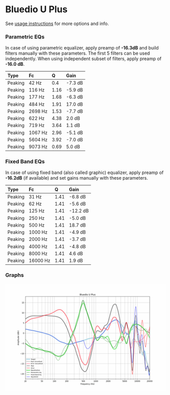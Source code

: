 # Bluedio U Plus
See [usage instructions](https://github.com/jaakkopasanen/AutoEq#usage) for more options and info.

### Parametric EQs
In case of using parametric equalizer, apply preamp of **-16.3dB** and build filters manually
with these parameters. The first 5 filters can be used independently.
When using independent subset of filters, apply preamp of **-16.0 dB**.

| Type    | Fc      |    Q | Gain    |
|:--------|:--------|:-----|:--------|
| Peaking | 42 Hz   | 0.4  | -7.3 dB |
| Peaking | 116 Hz  | 1.16 | -5.9 dB |
| Peaking | 177 Hz  | 1.68 | -6.3 dB |
| Peaking | 484 Hz  | 1.91 | 17.0 dB |
| Peaking | 2698 Hz | 1.53 | -7.7 dB |
| Peaking | 622 Hz  | 4.38 | 2.0 dB  |
| Peaking | 719 Hz  | 3.64 | 1.1 dB  |
| Peaking | 1067 Hz | 2.96 | -5.1 dB |
| Peaking | 5604 Hz | 3.92 | -7.0 dB |
| Peaking | 9073 Hz | 0.69 | 5.0 dB  |

### Fixed Band EQs
In case of using fixed band (also called graphic) equalizer, apply preamp of **-16.2dB**
(if available) and set gains manually with these parameters.

| Type    | Fc       |    Q | Gain     |
|:--------|:---------|:-----|:---------|
| Peaking | 31 Hz    | 1.41 | -6.8 dB  |
| Peaking | 62 Hz    | 1.41 | -5.6 dB  |
| Peaking | 125 Hz   | 1.41 | -12.2 dB |
| Peaking | 250 Hz   | 1.41 | -5.0 dB  |
| Peaking | 500 Hz   | 1.41 | 18.7 dB  |
| Peaking | 1000 Hz  | 1.41 | -4.9 dB  |
| Peaking | 2000 Hz  | 1.41 | -3.7 dB  |
| Peaking | 4000 Hz  | 1.41 | -4.8 dB  |
| Peaking | 8000 Hz  | 1.41 | 4.6 dB   |
| Peaking | 16000 Hz | 1.41 | 1.9 dB   |

### Graphs
![](./Bluedio%20U%20Plus.png)